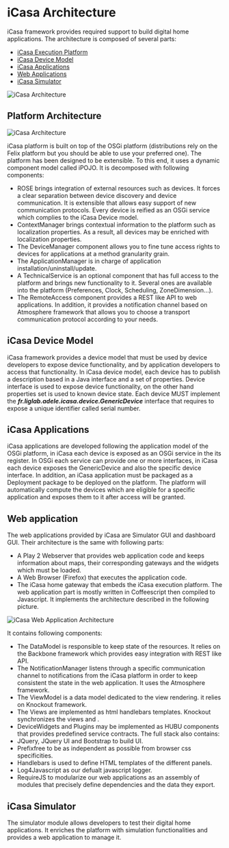 # iCasa Architecture

iCasa framework provides required support to build digital home applications.
The architecture is composed of several parts:
- [iCasa Execution Platform](#PlatformArchitecture)
- [iCasa Device Model](#DeviceModel)
- [iCasa Applications](#ApplicationsArchitecture)
- [Web Applications](#WebApplicationsArchitecture)
- [iCasa Simulator](#SimulatorArchitecture)

![iCasa Architecture](architecture/archiSimulator.png "iCasa Architecture")

<a name="PlatformArchitecture"></a>
## Platform Architecture

![iCasa Architecture](architecture/architecture.png "iCasa Architecture")

iCasa platform is built on top of the OSGi platform (distributions rely on the Felix platform but you should be able to use your preferred one).
The platform has been designed to be extensible.
To this end, it uses a dynamic component model called iPOJO.
It is decomposed with following components:
- ROSE brings integration of external resources such as devices.
It forces a clear separation between device discovery and device communication.
It is extensible that allows easy support of new communication protocols.
Every device is reified as an OSGi service which complies to the iCasa Device model.
- ContextManager brings contextual information to the platform such as localization properties.
As a result, all devices may be enriched with localization properties.
- The DeviceManager component allows you to fine tune access rights to devices for applications at a method granularity grain.
- The ApplicationManager is in charge of application installation/uninstall/update.
- A TechnicalService is an optional component that has full access to the platform and brings new functionality to it.
Several ones are available into the platform (Preferences, Clock, Scheduling, ZoneDimension...).
- The RemoteAccess component provides a REST like API to web applications.
In addition, it provides a notification channel based on Atmosphere framework that allows you to choose a transport communication protocol according to your needs.

<a name="DeviceModel"></a>
## iCasa Device Model

iCasa framework provides a device model that must be used by device developers to expose device functionality, and by application developers to access that functionality.
In iCasa device model, each device has to publish a description based in a Java interface and a set of properties.
Device interface is used to expose device functionality, on the other hand properties set is used to known device state.
Each device MUST implement the ___fr.liglab.adele.icasa.device.GenericDevice___ interface that requires to expose a unique identifier called serial number.

<a name="ApplicationsArchitecture"></a>
## iCasa Applications

iCasa applications are developed following the application model of the OSGi platform, in iCasa each device is exposed as an OSGi service in the its register.
In OSGi each service can provide one or more interfaces, in iCasa each device exposes the GenericDevice and also the specific device interface.
In addition, an iCasa application must be packaged as a Deployment package to be deployed on the platform.
The platform will automatically compute the devices which are eligible for a specific application and exposes them to it after access will be granted.

<a name="WebApplicationsArchitecture"></a>
## Web application

The web applications provided by iCasa are Simulator GUI and dashboard GUI.
Their architecture is the same with following parts:
- A Play 2 Webserver that provides web application code and keeps information about maps, their corresponding gateways and the widgets which must be loaded.
- A Web Browser (Firefox) that executes the application code.
- The iCasa home gateway that embeds the iCasa execution platform.
The web application part is mostly written in Coffeescript then compiled to Javascript.
It implements the architecture described in the following picture.

![iCasa Web Application Architecture](architecture/webappArchitecture.png "Web Application Architecture")

It contains following components:
- The DataModel is responsible to keep state of the resources.
It relies on the Backbone framework which provides easy integration with REST like API.
- The NotificationManager listens through a specific communication channel to notifications from the iCasa platform
in order to keep consistent the state in the web application. It uses the Atmosphere framework.
- The ViewModel is a data model dedicated to the view rendering. it relies on Knockout framework.
- The Views are implemented as html handlebars templates. Knockout synchronizes the views and .
- DeviceWidgets and Plugins may be implemented as HUBU components that provides predefined service contracts.
The full stack also contains:
- JQuery, JQuery UI and Bootstrap to build UI.
- Prefixfree to be as independent as possible from browser css specificities.
- Handlebars is used to define HTML templates of the different panels.
- Log4Javascript as our defualt javascript logger.
- RequireJS to modularize our web applications as an assembly of modules that precisely define dependencies and the data they export.

<a name="SimulatorArchitecture"></a>
## iCasa Simulator

The simulator module allows developers to test their digital home applications.
It enriches the platform with simulation functionalities and provides a web application to manage it.



